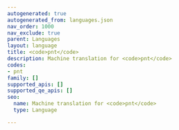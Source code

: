 ```yaml
---
autogenerated: true
autogenerated_from: languages.json
nav_order: 1000
nav_exclude: true
parent: Languages
layout: language
title: <code>pnt</code>
description: Machine translation for <code>pnt</code>
codes:
- pnt
family: []
supported_apis: []
supported_qe_apis: []
seo:
  name: Machine translation for <code>pnt</code>
  type: Language

---
```


